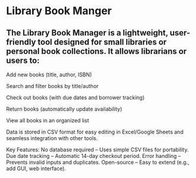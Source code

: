 # Library Book Manger

## The Library Book Manager is a lightweight, user-friendly tool designed for small libraries or personal book collections. It allows librarians or users to:

Add new books (title, author, ISBN)

Search and filter books by title/author

Check out books (with due dates and borrower tracking)

Return books (automatically update availability)

View all books in an organized list

Data is stored in CSV format for easy editing in Excel/Google Sheets and seamless integration with other tools.

Key Features:
 No database required – Uses simple CSV files for portability.
 Due date tracking – Automatic 14-day checkout period.
 Error handling – Prevents invalid inputs and duplicates.
 Open-source – Easy to extend (e.g., add GUI, web interface).